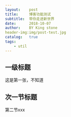 ```yaml
---
layout:    post
title:     博客功能测试
subtitle:  带你走进新世界
date:	   2018-10-07
author:    BY King stone
header-img:img/post-test.jpg
catalog:   true
tags:
    - util
---
```


## 一级标题

这是第一张，不知道

## 次一节标题

第二节xxx
